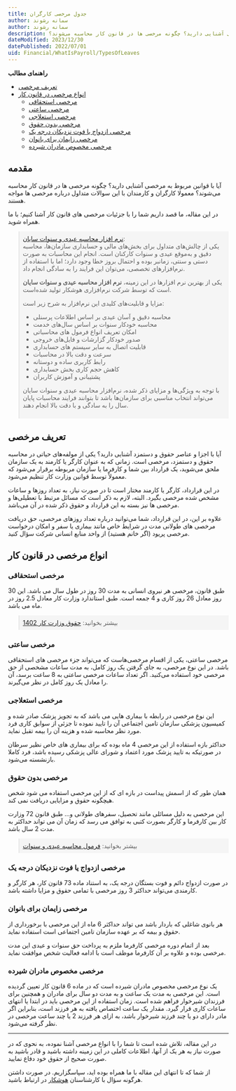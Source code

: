 ```yaml
---
title: جدول مرخصی کارگران
author: سمانه رشوند  
author: سمانه رشوند  
description: آیا با قوانین مربوط به مرخصی آشنایی دارید؟ چگونه مرخصی ها در قانون کار محاسبه می‌شوند؟
dateModified: 2023/12/30 
datePublished: 2022/07/01 
uid: Financial/WhatIsPayroll/TypesOfLeaves
---
```

**راهنمای مطالب**
- [تعریف مرخصی](#تعریف-مرخصی)
- [انواع مرخصی در قانون کار](#انواع-مرخصی-در-قانون-کار)
    - [مرخصی استحقاقی](#مرخصی-استحقاقی)
    - [مرخصی ساعتی](#مرخصی-ساعتی)
    - [مرخصی استعلاجی](#مرخصی-استعلاجی)
    - [مرخصی بدون حقوق](#مرخصی-بدون-حقوق)
    - [مرخصی ازدواج یا فوت نزدیکان درجه یک](#مرخصی-ازدواج-یا-فوت-نزدیکان-درجه-یک)
    - [مرخصی زایمان برای بانوان](#مرخصی-زایمان-برای-بانوان)
    - [مرخصی مخصوص مادران شیرده](#مرخصی-مخصوص-مادران-شیرده)

## مقدمه
آیا با قوانین مربوط به مرخصی آشنایی دارید؟ چگونه مرخصی ها در قانون کار محاسبه می‌شوند؟ معمولا کارگران و کارمندان با این سوالات متداول درباره مرخصی ها مواجه هستند.

در این مقاله، ما قصد داریم شما را با جزئیات مرخصی های قانون کار آشنا کنیم؛ با ما همراه شوید.

<blockquote style="background-color:#f5f5f5; padding:0.5rem">
<a href="https://www.hooshkar.com/Software/Sayan/Module/Payroll" target="_blank">نرم افزار محاسبه عیدی و سنوات سایان</a>:</br> یکی از چالش‌های متداول برای بخش‌های مالی و حسابداری سازمان‌ها، محاسبه دقیق و به‌موقع عیدی و سنوات کارکنان است. انجام این محاسبات به صورت دستی و سنتی، زمانبر بوده و احتمال بروز خطا وجود دارد؛ اما با استفاده از نرم‌افزارهای تخصصی، می‌توان این فرایند را به سادگی انجام داد.

یکی از بهترین نرم افزارها در این زمینه، **نرم افزار محاسبه عیدی و سنوات سایان** است که توسط شرکت نرم‌افزاری هوشکار تولید شده‌است. 

مزایا و قابلیت‌های کلیدی این نرم‌افزار به شرح زیر است:

- محاسبه دقیق و آسان عیدی بر اساس اطلاعات پرسنلی
- محاسبه خودکار سنوات بر اساس سال‌های خدمت
- امکان تعریف انواع فرمول های محاسباتی
- صدور خودکار گزارشات و فایل‌های خروجی
- قابلیت اتصال به سایر سیستم های حسابداری
- سرعت و دقت بالا در محاسبات
- رابط کاربری ساده و دوستانه
- کاهش حجم کاری بخش حسابداری
- پشتیبانی و آموزش کاربران

با توجه به ویژگی‌ها و مزایای ذکر شده، نرم‌افزار محاسبه عیدی و سنوات سایان می‌تواند انتخاب مناسبی برای سازمان‌ها باشد تا بتوانند فرایند محاسبات پایان سال را به سادگی و با دقت بالا انجام دهند.
</blockquote>

## تعریف مرخصی
آیا با اجزا و عناصر حقوق و دستمزد آشنایی دارید؟ یکی از مولفه‌های حیاتی در محاسبه حقوق و دستمزد، مرخصی است. زمانی که به عنوان کارگر یا کارمند به یک سازمان ملحق می‌شوید، یک قرارداد بین شما و کارفرما یا سازمان مربوطه برقرار می‌شود که معمولاً توسط قوانین وزارت کار تنظیم می‌شود.

در این قرارداد، کارگر یا کارمند مختار است تا در صورت نیاز، به تعداد روزها و ساعات مشخص شده مرخصی بگیرد. البته، لازم به ذکر است که مسائل مرتبط با تعطیلی‌ها و مرخصی ها نیز بسته به این قرارداد و حقوق ذکر شده در آن می‌باشد.

علاوه بر این، در این قرارداد، شما می‌توانید درباره تعداد روزهای مرخصی، حق دریافت مرخصی های طولانی مدت در شرایط خاص مانند بیماری یا سفر و امکان درخواست مرخصی پریود (اگر خانم هستید) از واحد منابع انسانی شرکت سؤال کنید.

## انواع مرخصی در قانون کار

### مرخصی استحقاقی

طبق قانون، مرخصی هر نیروی انسانی به مدت 30 روز در طول سال می باشد. این 30 روز معادل 26 روز کاری و 4 جمعه است. طبق استاندارد وزارت کار معادل 2.5 روز در ماه می باشد.

<blockquote style="background-color:#f5f5f5; padding:0.5rem">
بیشتر بخوانید: <a href="https://www.hooshkar.com/Wiki/Payroll/Payroll1401" target="_blank">حقوق وزارت کار 1402
</a></blockquote>

### مرخصی ساعتی
مرخصی ساعتی، یکی از اقسام مرخصی‌هاست که می‌تواند جزء مرخصی های استحقاقی باشد. در این نوع مرخصی، به جای گرفتن یک روز کامل، به مدت ساعات مشخصی از حق مرخصی خود استفاده می‌کنید. اگر تعداد ساعات مرخصی ساعتی به 8 ساعت برسد، آن را معادل یک روز کامل در نظر می‌گیرند.

### مرخصی استعلاجی

این نوع مرخصی در رابطه با بیماری هایی می باشد که به تجویز پزشک صادر شده و کمیسیون پزشکی سازمان تامین اجتماعی آن را تایید نموده تا جزئی از سوابق کاری فرد مورد نظر محاسبه شده و هزینه آن را بیمه تقبل نماید. 

حداکثر بازه استفاده از این مرخصی 4 ماه بوده که برای بیماری های خاص نظیر سرطان در صورتیکه به تایید پزشک مورد اعتماد و شورای عالی پزشکی رسیده باشد، فرد کاملا بازنشسته می‌شود.

### مرخصی بدون حقوق

همان طور که از اسمش پیداست در بازه ای که از این مرخصی استفاده می شود شخص هیچگونه حقوق و مزایایی دریافت نمی کند. 

این مرخصی به دلیل مسائلی مانند تحصیل، سفرهای طولانی و... طبق قانون 72 وزارت کار بین کارفرما و کارگر بصورت کتبی به توافق می رسد که زمان آن می تواند حداکثر به مدت 2 سال باشد.

<blockquote style="background-color:#f5f5f5; padding:0.5rem">
بیشتر بخوانید: <a href="https://www.hooshkar.com/Wiki/Payroll/EidTax" target="_blank">فرمول محاسبه عیدی و سنوات
</a>
</blockquote>

### مرخصی ازدواج یا فوت نزدیکان درجه یک

در صورت ازدواج دائم و فوت بستگان درجه یک، به استناد ماده 73 قانون کار، هر کارگر و کارمندی می‌تواند حداکثر 3 روز مرخصی با تمامی حقوق و مزایا داشته باشد.

### مرخصی زایمان برای بانوان

هر بانوی شاغلی که باردار باشد می تواند حداکثر 6 ماه از این مرخصی با برخورداری از حقوق و بیمه که بر عهده سازمان تامین اجتماعی است استفاده نماید. 

بعد از اتمام دوره مرخصی کارفرما ملزم به پرداخت حق سنوات و عیدی این مدت مرخصی بوده و علاوه بر آن کارفرما موظف است با ادامه فعالیت شخص موافقت نماید.

### مرخصی مخصوص مادران شیرده
 یک نوع مرخصی مخصوص مادران شیرده است که در ماده 6 قانون کار تعیین گردیده است. این مرخصی به مدت یک ساعت و به مدت دو سال برای مادران و همچنین برای فرزندان شیرخوار فراهم شده است. زمان استفاده از این مرخصی باید در ابتدا یا انتهای ساعات کاری قرار گیرد. مقدار یک ساعت اختصاص یافته به هر فرزند است، بنابراین اگر مادر دارای دو یا چند فرزند شیرخوار باشد، به ازای هر فرزند 2 یا چند ساعت مرخصی در نظر گرفته می‌شود.

---
در این مقاله، تلاش شده است تا شما را با انواع مرخصی آشنا نموده، به نحوی که در صورت نیاز به هر یک از آنها، اطلاعات کاملی در این زمینه داشته باشید و قادر باشید به صورت صحیح از حقوق خود دفاع نمایید. 

از شما که تا انتهای این مقاله با ما همراه بوده اید، سپاسگزاریم. در صورت داشتن هرگونه سؤال با کارشناسنان <a href="https://www.hooshkar.com" target="_blank">هوشکار</a> در ارتباط باشید.


[1. مرخصی استحقاقی]: #1-مرخصی-استحقاقی
[2.	مرخصی استعلاجی]: #2-مرخصی-استعلاجی
[3.	مرخصی بدون حقوق]: #3-مرخصی-بدون-حقوق
[4.	مرخصی ازدواج یا فوت نزدیکان درجه یک]: #4-مرخصی-ازدواج-یا-فوت-نزدیکان-درجه-یک
[5.	مرخصی زایمان برای بانوان]: #5-مرخصی-زایمان-برای-بانوان